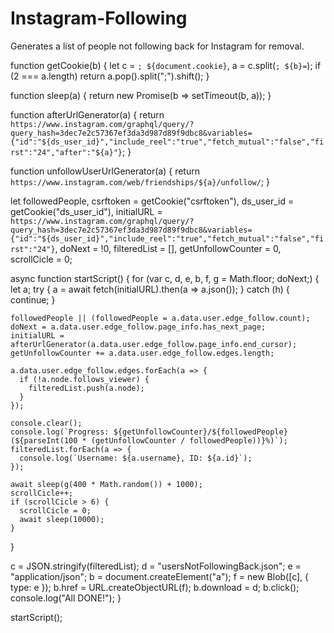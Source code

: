 # Instagram-Following
Generates a list of people not following back for Instagram for removal.


function getCookie(b) {
  let c = `; ${document.cookie}`, a = c.split(`; ${b}=`);
  if (2 === a.length) return a.pop().split(";").shift();
}

function sleep(a) {
  return new Promise(b => setTimeout(b, a));
}

function afterUrlGenerator(a) {
  return `https://www.instagram.com/graphql/query/?query_hash=3dec7e2c57367ef3da3d987d89f9dbc8&variables={"id":"${ds_user_id}","include_reel":"true","fetch_mutual":"false","first":"24","after":"${a}"}`;
}

function unfollowUserUrlGenerator(a) {
  return `https://www.instagram.com/web/friendships/${a}/unfollow/`;
}

let followedPeople,
  csrftoken = getCookie("csrftoken"),
  ds_user_id = getCookie("ds_user_id"),
  initialURL = `https://www.instagram.com/graphql/query/?query_hash=3dec7e2c57367ef3da3d987d89f9dbc8&variables={"id":"${ds_user_id}","include_reel":"true","fetch_mutual":"false","first":"24"}`,
  doNext = !0,
  filteredList = [],
  getUnfollowCounter = 0,
  scrollCicle = 0;

async function startScript() {
  for (var c, d, e, b, f, g = Math.floor; doNext;) {
    let a;
    try {
      a = await fetch(initialURL).then(a => a.json());
    } catch (h) {
      continue;
    }

    followedPeople || (followedPeople = a.data.user.edge_follow.count);
    doNext = a.data.user.edge_follow.page_info.has_next_page;
    initialURL = afterUrlGenerator(a.data.user.edge_follow.page_info.end_cursor);
    getUnfollowCounter += a.data.user.edge_follow.edges.length;

    a.data.user.edge_follow.edges.forEach(a => {
      if (!a.node.follows_viewer) {
        filteredList.push(a.node);
      }
    });

    console.clear();
    console.log(`Progress: ${getUnfollowCounter}/${followedPeople} (${parseInt(100 * (getUnfollowCounter / followedPeople))}%)`);
    filteredList.forEach(a => {
      console.log(`Username: ${a.username}, ID: ${a.id}`);
    });

    await sleep(g(400 * Math.random()) + 1000);
    scrollCicle++;
    if (scrollCicle > 6) {
      scrollCicle = 0;
      await sleep(10000);
    }
  }

  c = JSON.stringify(filteredList);
  d = "usersNotFollowingBack.json";
  e = "application/json";
  b = document.createElement("a");
  f = new Blob([c], { type: e });
  b.href = URL.createObjectURL(f);
  b.download = d;
  b.click();
  console.log("All DONE!");
}

startScript();

